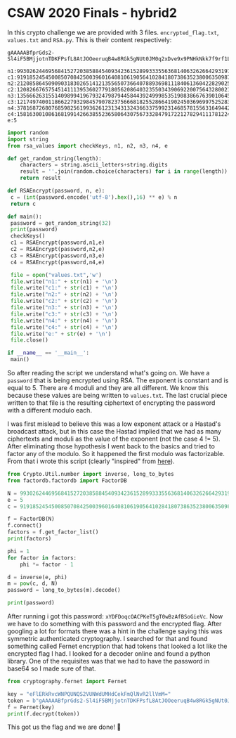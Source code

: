 # CSAW 2020 Finals - hybrid2


In this crypto challenge we are provided with 3 files. `encrypted_flag.txt`, `values.txt` and `RSA.py`. This is their content respectively:

```
gAAAAABfprGds2-Sl4iF5BMjjotnTDKFPsfL8AtJOOeeruqB4w8RGk5gNUt0JM0q2xDve9x9PNHkNkk7f9rf1LekcIBjT1MHIIrvIlnhGqunRRwX59Eo42M=
```

```
n1:993026244695684152720385884540934236152899333556368140632626642931977663455763577814539451675010742634734414120506873127681575400889367126382788249627522167388706763687223391964637583980012499335053836288149762800461352926871
c1:919185245450085070842500396016408106190564102841807386352380063509870500097738484099609889796995083614948316196284397915697587992595215560226954302540303441147142319086774144200044451484633098049523092465251856761343186171446
n2:2120858645090903183026514121355650736640788936981118406136042282902569410681811232597743281933258598295558440757608733371867831987066752871107340815085437033645770613051826725100320202337307710202802730187794048230226233246437
c2:1208266765754514111395360277918056208640323550343906922007564328002144299927657437792873335826000580646064707967588174785153292261822967987055788013175865915201771920259922766547552097804855479381196953971070003030552476914575
n3:13566626315514098994196793247987944584439249998535190838667639010645726083604266690794903208593054256985816076154703189151830750410096794348919817516657177422145305767806102534164484511642213686511016911921215486685198372816147
c3:1217497400118662279329845790782375666818255286641902450369699752528387025736733412718188595857511268363598010406858933873651883505914392791968214369018429930629428806698086713411413268400019005784163187283297818419415844058298
n4:3781687268076859825619936261231343132436633759923146857815563164944282031661985906371461417791140109723961921392569564055561036370381503090194581545155223783851590130524287100727964018153092190082596699871644182610730089104887
c4:1581630010861681991426638552365806430756733284791722127829411178122452158350095552531779719660231210643815340517737141369431301977856820846393801475741850207897534313201631075802421935603144591231461900365190172816004331334424
e:5
```

```python
import random
import string
from rsa_values import checkKeys, n1, n2, n3, n4, e

def get_random_string(length):
    characters = string.ascii_letters+string.digits
    result = ''.join(random.choice(characters) for i in range(length))
    return result

def RSAEncrypt(password, n, e):
 c = (int(password.encode('utf-8').hex(),16) ** e) % n
 return c

def main():
 password = get_random_string(32)
 print(password)
 checkKeys()
 c1 = RSAEncrypt(password,n1,e)
 c2 = RSAEncrypt(password,n2,e)
 c3 = RSAEncrypt(password,n3,e)
 c4 = RSAEncrypt(password,n4,e)

 file = open("values.txt",'w')
 file.write("n1:" + str(n1) + '\n')
 file.write("c1:" + str(c1) + '\n')
 file.write("n2:" + str(n2) + '\n')
 file.write("c2:" + str(c2) + '\n')
 file.write("n3:" + str(n3) + '\n')
 file.write("c3:" + str(c3) + '\n')
 file.write("n4:" + str(n4) + '\n')
 file.write("c4:" + str(c4) + '\n')
 file.write("e:" + str(e) + '\n')
 file.close()

if __name__ == '__main__':
 main()
```

So after reading the script we understand what's going on. We have a `password` that is being encrypted using RSA. The exponent is constant and is equal to 5. There are 4 moduli and they are all different. We know this because these values are being written to `values.txt`. The last crucial piece written to that file is the resulting ciphertext of encrypting the password with a different modulo each.

I was first mislead to believe this was a low exponent attack or a Hastad's broadcast attack, but in this case the Hastad implied that we had as many ciphertexts and moduli as the value of the exponent (not the case 4 != 5). After eliminating those hypothesis I went back to the basics and tried to factor any of the modulo. So it happened the first modulo was factorizable. From that i wrote this script (clearly "inspired" from [here](https://ctf-wiki.github.io/ctf-wiki/crypto/asymmetric/rsa/rsa_module_attack/)).

```python
from Crypto.Util.number import inverse, long_to_bytes
from factordb.factordb import FactorDB

N = 993026244695684152720385884540934236152899333556368140632626642931977663455763577814539451675010742634734414120506873127681575400889367126382788249627522167388706763687223391964637583980012499335053836288149762800461352926871
e = 5
c = 919185245450085070842500396016408106190564102841807386352380063509870500097738484099609889796995083614948316196284397915697587992595215560226954302540303441147142319086774144200044451484633098049523092465251856761343186171446

f = FactorDB(N)
f.connect()
factors = f.get_factor_list()
print(factors)

phi = 1
for factor in factors:
    phi *= factor - 1

d = inverse(e, phi)
m = pow(c, d, N)
password = long_to_bytes(m).decode()

print(password)
```

After running i got this password: `xYDFDoqcOACPKeT5gT0wBzAfBSoGieVc`.
Now we have to do something with this password and the encrypted flag. After googling a lot for formats there was a hint in the challenge saying this was symmetric authenticated cryptography. I searched for that and found something called Fernet encryption that had tokens that looked a lot like the encrypted flag I had. I looked for a decoder online and found a python library. One of the requisites was that we had to have the password in base64 so I made sure of that.

```python
from cryptography.fernet import Fernet

key = "eFlERkRvcWNPQUNQS2VUNWdUMHdCekFmQlNvR2llVmM="
token = b"gAAAAABfprGds2-Sl4iF5BMjjotnTDKFPsfL8AtJOOeeruqB4w8RGk5gNUt0JM0q2xDve9x9PNHkNkk7f9rf1LekcIBjT1MHIIrvIlnhGqunRRwX59Eo42M="
f = Fernet(key)
print(f.decrypt(token))
```

This got us the flag and we are done! :slightly_smiling_face:
